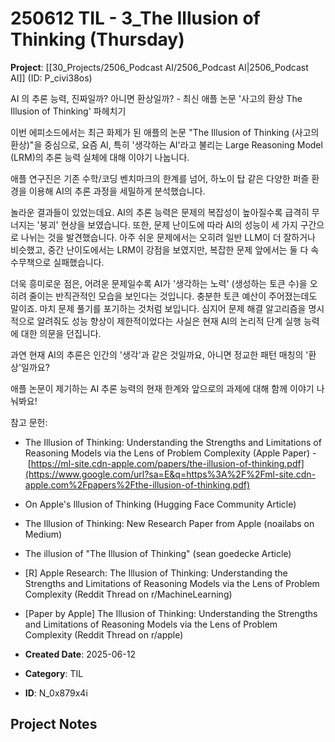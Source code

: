 # 250612 TIL - 3_The Illusion of Thinking (Thursday)

**Project**: [[30_Projects/2506_Podcast AI/2506_Podcast AI|2506_Podcast AI]] (ID: P_civi38os)

AI 의 추론 능력, 진짜일까? 아니면 환상일까? - 최신 애플 논문 '사고의 환상 The Illusion of Thinking' 파헤치기

이번 에피소드에서는 최근 화제가 된 애플의 논문 "The Illusion of Thinking (사고의 환상)"을 중심으로, 요즘 AI, 특히 '생각하는 AI'라고 불리는 Large Reasoning Model (LRM)의 추론 능력 실체에 대해 이야기 나눕니다.

애플 연구진은 기존 수학/코딩 벤치마크의 한계를 넘어, 하노이 탑 같은 다양한 퍼즐 환경을 이용해 AI의 추론 과정을 세밀하게 분석했습니다.

놀라운 결과들이 있었는데요. AI의 추론 능력은 문제의 복잡성이 높아질수록 급격히 무너지는 '붕괴' 현상을 보였습니다. 또한, 문제 난이도에 따라 AI의 성능이 세 가지 구간으로 나뉘는 것을 발견했습니다. 아주 쉬운 문제에서는 오히려 일반 LLM이 더 잘하거나 비슷했고, 중간 난이도에서는 LRM이 강점을 보였지만, 복잡한 문제 앞에서는 둘 다 속수무책으로 실패했습니다.

더욱 흥미로운 점은, 어려운 문제일수록 AI가 '생각하는 노력' (생성하는 토큰 수)을 오히려 줄이는 반직관적인 모습을 보인다는 것입니다. 충분한 토큰 예산이 주어졌는데도 말이죠. 마치 문제 풀기를 포기하는 것처럼 보입니다. 심지어 문제 해결 알고리즘을 명시적으로 알려줘도 성능 향상이 제한적이었다는 사실은 현재 AI의 논리적 단계 실행 능력에 대한 의문을 던집니다.

과연 현재 AI의 추론은 인간의 '생각'과 같은 것일까요, 아니면 정교한 패턴 매칭의 '환상'일까요?

애플 논문이 제기하는 AI 추론 능력의 현재 한계와 앞으로의 과제에 대해 함께 이야기 나눠봐요!

참고 문헌:

- The Illusion of Thinking: Understanding the Strengths and Limitations of Reasoning Models via the Lens of Problem Complexity (Apple Paper) - [⁠https://ml-site.cdn-apple.com/papers/the-illusion-of-thinking.pdf⁠](https://www.google.com/url?sa=E&q=https%3A%2F%2Fml-site.cdn-apple.com%2Fpapers%2Fthe-illusion-of-thinking.pdf)
- On Apple's Illusion of Thinking (Hugging Face Community Article)
- The Illusion of Thinking: New Research Paper from Apple (noailabs on Medium)
- The illusion of "The Illusion of Thinking" (sean goedecke Article)
- [R] Apple Research: The Illusion of Thinking: Understanding the Strengths and Limitations of Reasoning Models via the Lens of Problem Complexity (Reddit Thread on r/MachineLearning)
- [Paper by Apple] The Illusion of Thinking: Understanding the Strengths and Limitations of Reasoning Models via the Lens of Problem Complexity (Reddit Thread on r/apple)

- **Created Date**: 2025-06-12
- **Category**: TIL
- **ID**: N_0x879x4i

## Project Notes